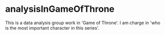 # analysisInGameOfThrone
This is a data analysis group work in 'Game of Throne'. I am charge in 'who is the most important character in this series'.
